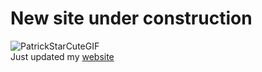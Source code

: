 # New site under construction
![PatrickStarCuteGIF](https://github.com/tamojeetK/Portfomo-ver-1/assets/89387048/5b7701ae-3ccb-48b4-b8b7-27eccab19150) <br/>
Just updated my [website](https://tamojeetk.netlify.app/)